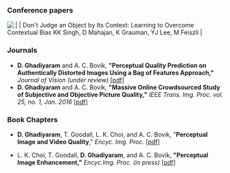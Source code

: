 ### Conference papers

| <img align="left" src="assets/img/avatar-icon.png"> | Don't Judge an Object by Its Context: Learning to Overcome Contextual Bias
KK Singh, D Mahajan, K Grauman, YJ Lee, M Feiszli | 

### Journals

- **D. Ghadiyaram** and A. C. Bovik, **"Perceptual Quality Prediction on Authentically Distorted Images Using a Bag of Features Approach,"** _Journal of Vision (under review)_ <a href="publications/friquee_jov.pdf">[pdf]</a> 
- **D. Ghadiyaram** and A. C. Bovik, **"Massive Online Crowdsourced Study of Subjective and Objective Picture Quality,"** _IEEE Trans. Img. Proc. vol. 25, no. 1, Jan. 2016_ <a href="publications/crowdsource_TIP.pdf">[pdf]</a>


### Book Chapters

- **D. Ghadiyaram**, T. Goodall, L. K. Choi, and A. C. Bovik, "**Perceptual Image and Video Quality**," _Encyc. Img. Proc._ <a href="publications/bookChapter_Quality.pdf">[pdf]</a>

-  L. K. Choi, T. Goodall,  **D. Ghadiyaram**, and A. C. Bovik, **"Perceptual Image Enhancement,"**  _Encyc.Img. Proc. (in press)_ <a href="publications/Choi_Perceptual_Image_Enhancement.pdf">[pdf]</a>
